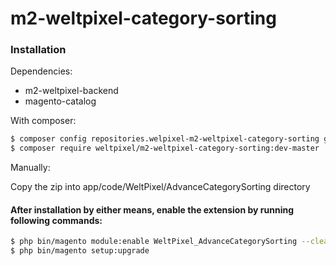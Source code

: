 # m2-weltpixel-category-sorting

### Installation

Dependencies:

-   m2-weltpixel-backend
-   magento-catalog

With composer:

```sh
$ composer config repositories.welpixel-m2-weltpixel-category-sorting git git@github.com:rusdragos/m2-weltpixel-category-sorting.git
$ composer require weltpixel/m2-weltpixel-category-sorting:dev-master
```

Manually:

Copy the zip into app/code/WeltPixel/AdvanceCategorySorting directory

#### After installation by either means, enable the extension by running following commands:

```sh
$ php bin/magento module:enable WeltPixel_AdvanceCategorySorting --clear-static-content
$ php bin/magento setup:upgrade
```
